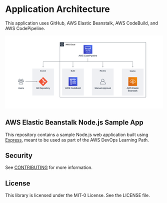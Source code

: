 # Application Architecture
 This application uses GitHub, AWS Elastic Beanstalk, AWS CodeBuild, and AWS CodePipeline.
 
 ![Application Architecture](./Images/Application_architecture.png)

## AWS Elastic Beanstalk Node.js Sample App

This repository contains a sample Node.js web application built using [Express](https://expressjs.com/), meant to be used as part of the AWS DevOps Learning Path.

## Security

See [CONTRIBUTING](CONTRIBUTING.md#security-issue-notifications) for more information.

## License

This library is licensed under the MIT-0 License. See the LICENSE file.

